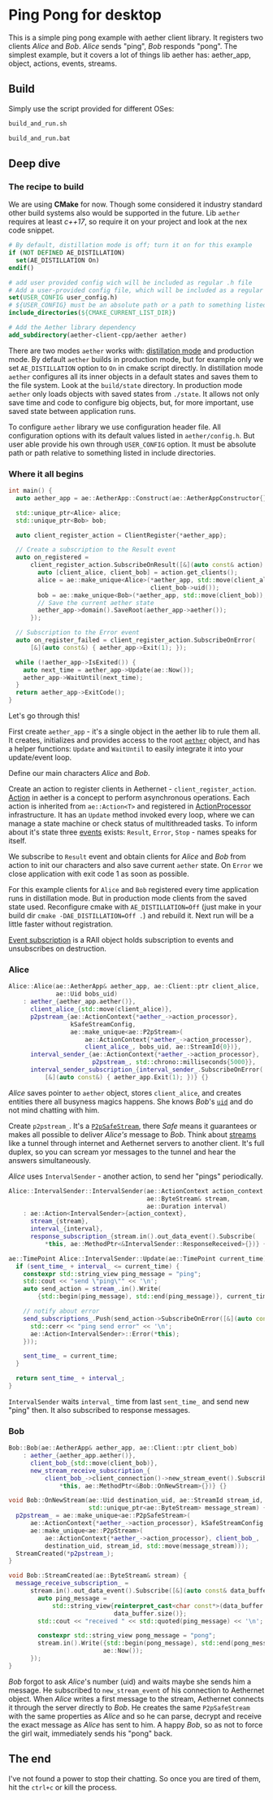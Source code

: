 # Ping Pong for desktop

This is a simple ping pong example with aether client library. It registers two clients *Alice* and *Bob*. *Alice* sends "ping", *Bob* responds "pong".
The simplest example, but it covers a lot of things lib aether has: aether_app, object, actions, events, streams.

## Build
Simply use the script provided for different OSes:
```sh
build_and_run.sh
```
```sh
build_and_run.bat
```

## Deep dive
### The recipe to build
We are using **CMake** for now. Though some considered it industry standard other build systems also would be supported in the future.
Lib `aether` requires at least *c++17*, so require it on your project and look at the nex code snippet.

```cmake
# By default, distillation mode is off; turn it on for this example
if (NOT DEFINED AE_DISTILLATION)
  set(AE_DISTILLATION On)
endif()

# add user provided config wich will be included as regular .h file
# Add a user-provided config file, which will be included as a regular .h file
set(USER_CONFIG user_config.h)
# ${USER_CONFIG} must be an absolute path or a path to something listed in include directories
include_directories(${CMAKE_CURRENT_LIST_DIR})

# Add the Aether library dependency
add_subdirectory(aether-client-cpp/aether aether)
```

There are two modes `aether` works with: [distillation mode](https://aethernet.io/documentation#c++2) and production mode.
By default `aether` builds in production mode, but for example only we set `AE_DISTILLATION` option to `On` in cmake script directly.
In distillation mode `aether` configures all its inner objects in a default states and saves them to the file system.
Look at the `build/state` directory.
In production mode `aether` only loads objects with saved states from `./state`.
It allows not only save time and code to configure big objects, but, for more important, use saved state between application runs.

To configure `aether` library we use configuration header file. All configuration options with its default values listed in `aether/config.h`.
But user able provide his own through `USER_CONFIG` option.
It must be absolute path or path relative to something listed in include directories.

### Where it all begins
```cpp
int main() {
  auto aether_app = ae::AetherApp::Construct(ae::AetherAppConstructor{});

  std::unique_ptr<Alice> alice;
  std::unique_ptr<Bob> bob;

  auto client_register_action = ClientRegister{*aether_app};

  // Create a subscription to the Result event
  auto on_registered =
      client_register_action.SubscribeOnResult([&](auto const& action) {
        auto [client_alice, client_bob] = action.get_clients();
        alice = ae::make_unique<Alice>(*aether_app, std::move(client_alice),
                                       client_bob->uid());
        bob = ae::make_unique<Bob>(*aether_app, std::move(client_bob));
        // Save the current aether state
        aether_app->domain().SaveRoot(aether_app->aether());
      });

  // Subscription to the Error event
  auto on_register_failed = client_register_action.SubscribeOnError(
      [&](auto const&) { aether_app->Exit(1); });

  while (!aether_app->IsExited()) {
    auto next_time = aether_app->Update(ae::Now());
    aether_app->WaitUntil(next_time);
  }
  return aether_app->ExitCode();
}
```

Let's go through this!

First create `aether_app` - it's a single object in the aether lib to rule them all. It creates, initializes and provides access to the root [`aether`](https://aethernet.io/documentation#c++2) object,
and has a helper functions: `Update` and `WaitUntil` to easily integrate it into your update/event loop.

Define our main characters *Alice* and *Bob*.

Create an action to register clients in Aethernet - `client_register_action`.
[Action](https://aethernet.io/technology#action2) in aether is a concept to perform asynchronous operations.
Each action is inherited from `ae::Action<T>` and registered in [ActionProcessor](https://aethernet.io/technology#action2) infrastructure.
It has an `Update` method invoked every loop, where we can manage a state machine or check status of multithreaded tasks.
To inform about it's state three [events](https://aethernet.io/documentation#c++2) exists: `Result`, `Error`, `Stop` - names speaks for itself.

We subscribe to `Result` event and obtain clients for *Alice* and *Bob* from action to init our characters and also save current `aether` state.
On `Error` we close application with exit code 1 as soon as possible.

For this example clients for `Alice` and `Bob` registered every time application runs in distillation mode.
But in production mode clients from the saved state used.
Reconfigure cmake with `AE_DISTILLATION=Off` (just make in your build dir `cmake -DAE_DISTILLATION=Off .`) and rebuild it.
Next run will be a little faster without registration.

[Event subscription](https://aethernet.io/documentation#c++2) is a RAII object holds subscription to events and unsubscribes on destruction.

### Alice
```cpp
Alice::Alice(ae::AetherApp& aether_app, ae::Client::ptr client_alice,
             ae::Uid bobs_uid)
    : aether_{aether_app.aether()},
      client_alice_{std::move(client_alice)},
      p2pstream_{ae::ActionContext{*aether_->action_processor},
                 kSafeStreamConfig,
                 ae::make_unique<ae::P2pStream>(
                     ae::ActionContext{*aether_->action_processor},
                     client_alice_, bobs_uid, ae::StreamId{0})},
      interval_sender_{ae::ActionContext{*aether_->action_processor},
                       p2pstream_, std::chrono::milliseconds{5000}},
      interval_sender_subscription_{interval_sender_.SubscribeOnError(
          [&](auto const&) { aether_app.Exit(1); })} {}
```
*Alice* saves pointer to `aether` object, stores `client_alice`, and creates entities there all busyness magics happens.
She knows *Bob*'s [`uid`](https://aethernet.io/technology#registering-new-client0) and do not mind chatting with him.

Create `p2pstream_`. It's a [`P2pSafeStream`](https://aethernet.io/documentation#c++2), there *Safe* means it guarantees or makes all possible to deliver *Alice's* message to *Bob*.
Think about [streams](https://aethernet.io/documentation#c++2) like a tunnel through internet and Aethernet servers to another client.
It's full duplex, so you can scream yor messages to the tunnel and hear the answers simultaneously.

*Alice* uses `IntervalSender` - another action, to send her "pings" periodically.

```cpp
Alice::IntervalSender::IntervalSender(ae::ActionContext action_context,
                                      ae::ByteStream& stream,
                                      ae::Duration interval)
    : ae::Action<IntervalSender>{action_context},
      stream_{stream},
      interval_{interval},
      response_subscription_{stream.in().out_data_event().Subscribe(
          *this, ae::MethodPtr<&IntervalSender::ResponseReceived>{})} {}

ae::TimePoint Alice::IntervalSender::Update(ae::TimePoint current_time) {
  if (sent_time_ + interval_ <= current_time) {
    constexpr std::string_view ping_message = "ping";
    std::cout << "send \"ping\"" << '\n';
    auto send_action = stream_.in().Write(
        {std::begin(ping_message), std::end(ping_message)}, current_time);

    // notify about error
    send_subscriptions_.Push(send_action->SubscribeOnError([&](auto const&) {
      std::cerr << "ping send error" << '\n';
      ae::Action<IntervalSender>::Error(*this);
    }));

    sent_time_ = current_time;
  }

  return sent_time_ + interval_;
}
```
`IntervalSender` waits `interval_` time from last `sent_time_` and send new "ping" then. It also subscribed to response messages.

### Bob
```cpp
Bob::Bob(ae::AetherApp& aether_app, ae::Client::ptr client_bob)
    : aether_{aether_app.aether()},
      client_bob_{std::move(client_bob)},
      new_stream_receive_subscription_{
          client_bob_->client_connection()->new_stream_event().Subscribe(
              *this, ae::MethodPtr<&Bob::OnNewStream>{})} {}

void Bob::OnNewStream(ae::Uid destination_uid, ae::StreamId stream_id,
                      std::unique_ptr<ae::ByteStream> message_stream) {
  p2pstream_ = ae::make_unique<ae::P2pSafeStream>(
      ae::ActionContext{*aether_->action_processor}, kSafeStreamConfig,
      ae::make_unique<ae::P2pStream>(
          ae::ActionContext{*aether_->action_processor}, client_bob_,
          destination_uid, stream_id, std::move(message_stream)));
  StreamCreated(*p2pstream_);
}

void Bob::StreamCreated(ae::ByteStream& stream) {
  message_receive_subscription_ =
      stream.in().out_data_event().Subscribe([&](auto const& data_buffer) {
        auto ping_message =
            std::string_view{reinterpret_cast<char const*>(data_buffer.data()),
                             data_buffer.size()};
        std::cout << "received " << std::quoted(ping_message) << '\n';

        constexpr std::string_view pong_message = "pong";
        stream.in().Write({std::begin(pong_message), std::end(pong_message)},
                          ae::Now());
      });
}
```

*Bob* forgot to ask *Alice*'s number (uid) and waits maybe she sends him a message.
He subscribed to `new_stream_event` of his connection to Aethernet object.
When *Alice* writes a first message to the stream, Aethernet connects it through the server directly to *Bob*.
He creates the same `P2pSafeStream` with the same properties as *Alice* and so he can parse, decrypt and receive the exact message as *Alice* has sent to him.
A happy *Bob*, so as not to force the girl wait, immediately sends his "pong" back.

## The end
I've not found a power to stop their chatting. So once you are tired of them, hit the `ctrl+c` or kill the process.
